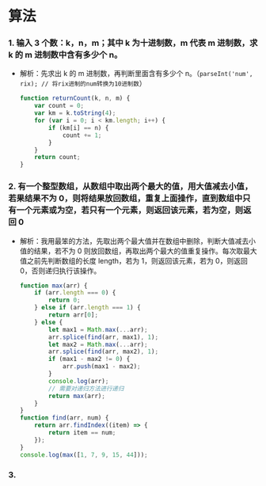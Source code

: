 # 算法

### 1. 输入 3 个数：k，n，m；其中 k 为十进制数，m 代表 m 进制数，求 k 的 m 进制数中含有多少个 n。

-   解析：先求出 k 的 m 进制数，再判断里面含有多少个 n。（`parseInt('num', rix); // 将rix进制的num转换为10进制数`）
    ```javascript
    function returnCount(k, n, m) {
        var count = 0;
        var km = k.toString(4);
        for (var i = 0; i < km.length; i++) {
            if (km[i] == n) {
                count += 1;
            }
        }
        return count;
    }
    ```

### 2. 有一个整型数组，从数组中取出两个最大的值，用大值减去小值，若果结果不为 0，则将结果放回数组，重复上面操作，直到数组中只有一个元素或为空，若只有一个元素，则返回该元素，若为空，则返回 0

-   解析：我用最笨的方法，先取出两个最大值并在数组中删除，判断大值减去小值的结果，若不为 0 则放回数组，再取出两个最大的值重复操作。每次取最大值之前先判断数组的长度 length，若为 1，则返回该元素，若为 0，则返回 0，否则递归执行该操作。
    ```javascript
    function max(arr) {
        if (arr.length === 0) {
            return 0;
        } else if (arr.length === 1) {
            return arr[0];
        } else {
            let max1 = Math.max(...arr);
            arr.splice(find(arr, max1), 1);
            let max2 = Math.max(...arr);
            arr.splice(find(arr, max2), 1);
            if (max1 - max2 != 0) {
                arr.push(max1 - max2);
            }
            console.log(arr);
            // 需要对递归方法进行递归
            return max(arr);
        }
    }
    function find(arr, num) {
        return arr.findIndex((item) => {
            return item == num;
        });
    }
    console.log(max([1, 7, 9, 15, 44]));
    ```

### 3.
